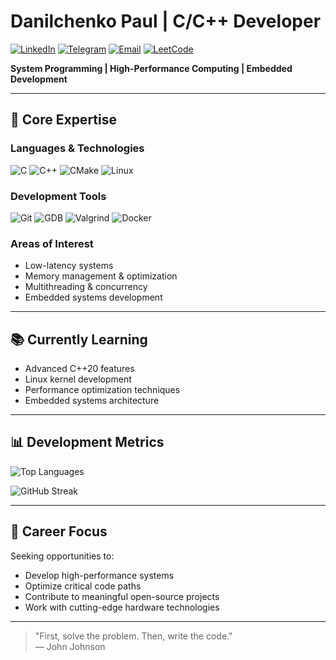 # Danilchenko Paul | С/С++ Developer 

[![LinkedIn](https://img.shields.io/badge/LinkedIn-0A66C2?style=for-the-badge&logo=linkedin&logoColor=white)](https://www.linkedin.com/in/danilchenko-paul)
[![Telegram](https://img.shields.io/badge/Telegram-26A5E4?style=for-the-badge&logo=telegram&logoColor=white)](https://t.me/Paul_von_Daniels)
[![Email](https://img.shields.io/badge/Email-333333?style=for-the-badge&logo=gmail&logoColor=white)](mailto:www.facemash@gmail.com)
[![LeetCode](https://img.shields.io/badge/LeetCode-FFA116?style=for-the-badge&logo=leetcode&logoColor=black)](https://leetcode.com/problemset/)

**System Programming | High-Performance Computing | Embedded Development**

---

## 🔧 Core Expertise

### Languages & Technologies
![C](https://img.shields.io/badge/C-00599C?style=for-the-badge&logo=c&logoColor=white)
![C++](https://img.shields.io/badge/C++-00599C?style=for-the-badge&logo=c%2B%2B&logoColor=white)
![CMake](https://img.shields.io/badge/CMake-064F8C?style=for-the-badge&logo=cmake&logoColor=white)
![Linux](https://img.shields.io/badge/Linux-FCC624?style=for-the-badge&logo=linux&logoColor=black)

### Development Tools
![Git](https://img.shields.io/badge/Git-F05032?style=for-the-badge&logo=git&logoColor=white)
![GDB](https://img.shields.io/badge/GDB-4B8BBE?style=for-the-badge&logo=gnu&logoColor=white)
![Valgrind](https://img.shields.io/badge/Valgrind-4B8BBE?style=for-the-badge)
![Docker](https://img.shields.io/badge/Docker-2496ED?style=for-the-badge&logo=docker&logoColor=white)

### Areas of Interest
- Low-latency systems
- Memory management & optimization
- Multithreading & concurrency
- Embedded systems development

---

## 📚 Currently Learning
- Advanced C++20 features
- Linux kernel development
- Performance optimization techniques
- Embedded systems architecture

---

## 📊 Development Metrics

![Top Languages](https://github-readme-stats.vercel.app/api/top-langs/?username=DanilchenkoPaul&layout=compact&theme=dark&hide_border=true)

![GitHub Streak](https://streak-stats.demolab.com/?user=DanilchenkoPaul&theme=dark&hide_border=true)

---

## 🎯 Career Focus

Seeking opportunities to:
- Develop high-performance systems
- Optimize critical code paths
- Contribute to meaningful open-source projects
- Work with cutting-edge hardware technologies

---

> "First, solve the problem. Then, write the code."  
> — John Johnson
